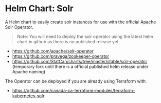 Helm Chart: Solr
================

A Helm chart to easily create solr instances for use with the official Apache Solr Operator.

> Note: You will need to deploy the solr operator using the latest helm chart in github as there is no published release yet.

* https://github.com/apache/solr-operator
* https://github.com/pravega/zookeeper-operator
* https://github.com/StatCan/charts/tree/master/stable/solr-operator (temporary fork until there is a official published helm release under Apache naming)

The Operator can be deployed if you are already using Terraform with:

* https://github.com/canada-ca-terraform-modules/terraform-kubernetes-solr
